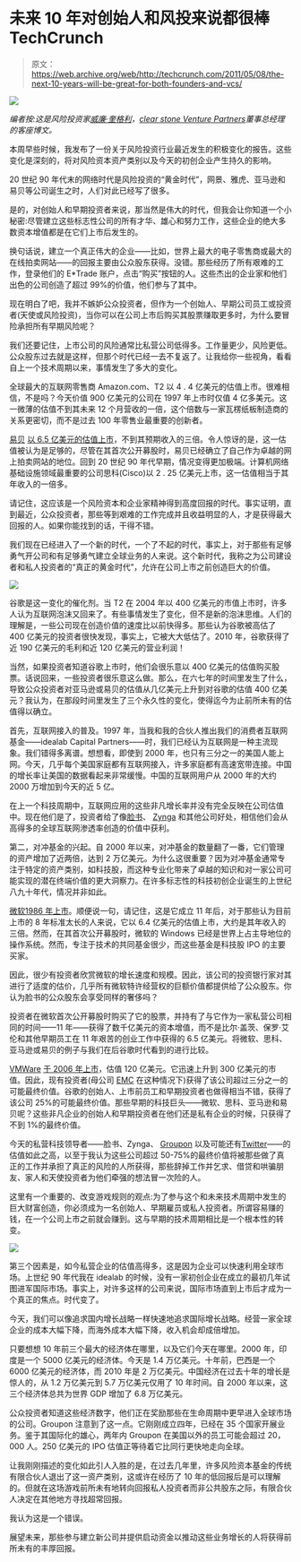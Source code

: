 # 未来 10 年对创始人和风投来说都很棒 TechCrunch

> 原文：<https://web.archive.org/web/http://techcrunch.com/2011/05/08/the-next-10-years-will-be-great-for-both-founders-and-vcs/>

![](img/38e9aa979ef3dbfb36c46873281caa0f.png)

*编者按:这是风险投资家[威廉·奎格利](https://web.archive.org/web/20230203104317/http://www.crunchbase.com/person/william-quigley)，[clear stone Venture Partners](https://web.archive.org/web/20230203104317/http://www.crunchbase.com/financial-organization/clearstone-venture-partners)董事总经理的客座博文。*

本周早些时候，我发布了一份关于风险投资行业最近发生的积极变化的报告。这些变化是深刻的，将对风险资本资产类别以及今天的初创企业产生持久的影响。

20 世纪 90 年代末的网络时代是风险投资的“黄金时代”，网景、雅虎、亚马逊和易贝等公司诞生之时，人们对此已经写了很多。

是的，对创始人和早期投资者来说，那当然是伟大的时代，但我会让你知道一个小秘密:尽管建立这些标志性公司的所有才华、雄心和努力工作，这些企业的绝大多数资本增值都是在它们上市后发生的。

换句话说，建立一个真正伟大的企业——比如，世界上最大的电子零售商或最大的在线拍卖网站——的回报主要由公众股东获得。没错。那些经历了所有艰难的工作，登录他们的 E*Trade 账户，点击“购买”按钮的人。这些杰出的企业家和他们出色的公司创造了超过 99%的价值，他们参与了其中。

现在明白了吧，我并不嫉妒公众投资者，但作为一个创始人、早期公司员工或投资者(天使或风险投资)，当你可以在公司上市后购买其股票赚取更多时，为什么要冒险承担所有早期风险呢？

我们还要记住，上市公司的风险通常比私营公司低得多。工作量更少，风险更低。公众股东过去就是这样，但那个时代已经一去不复返了。让我给你一些视角，看看自上一个技术周期以来，事情发生了多大的变化。

全球最大的互联网零售商 Amazon.com、T2 以 4 . 4 亿美元的估值上市。很难相信，不是吗？今天价值 900 亿美元的公司在 1997 年上市时仅值 4 亿多美元。这一微薄的估值不到其未来 12 个月营收的一倍，这个倍数与一家瓦楞纸板制造商的关系更密切，而不是过去 100 年零售业最重要的创新者。

[易贝](https://web.archive.org/web/20230203104317/http://www.crunchbase.com/company/ebay) [以 6.5 亿美元的估值上市](https://web.archive.org/web/20230203104317/http://news.cnet.com/eBay-roars-into-public-trading/2100-1001_3-215908.html)，不到其预期收入的三倍。令人惊讶的是，这一估值被认为是足够的，尽管在其首次公开募股时，易贝已经确立了自己作为卓越的网上拍卖网站的地位。回到 20 世纪 90 年代早期，情况变得更加极端。计算机网络基础设施领域最重要的公司思科(Cisco)以 2 . 25 亿美元上市，这一估值相当于其年收入的一倍多。

请记住，这应该是一个风险资本和企业家精神得到高度回报的时代。事实证明，直到最近，公众投资者，那些等到艰难的工作完成并且收益明显的人，才是获得最大回报的人。如果你能找到的话，干得不错。

我们现在已经进入了一个新的时代，一个了不起的时代，事实上，对于那些有足够勇气开公司和有足够勇气建立全球业务的人来说。这个新时代，我称之为公司建设者和私人投资者的“真正的黄金时代”，允许在公司上市之前创造巨大的价值。

![](img/4c8a4120d79f38fd2fa383832463bdca.png)

谷歌是这一变化的催化剂。当 T2 在 2004 年以 400 亿美元的市值上市时，许多人认为互联网泡沫又回来了。有些事情发生了变化，但不是新的泡沫思维。人们的理解是，一些公司现在创造价值的速度比以前快得多。那些认为谷歌被高估了 400 亿美元的投资者很快发现，事实上，它被大大低估了。2010 年，谷歌获得了近 190 亿美元的毛利和近 120 亿美元的营业利润！

当然，如果投资者知道谷歌上市时，他们会很乐意以 400 亿美元的估值购买股票。话说回来，一些投资者很乐意这么做。那么，在六七年的时间里发生了什么，导致公众投资者对亚马逊或易贝的估值从几亿美元上升到对谷歌的估值 400 亿美元？我认为，在那段时间里发生了三个永久性的变化，使得迄今为止前所未有的估值得以确立。

首先，互联网接入的普及。1997 年，当我和我的合伙人推出我们的消费者互联网基金——idealab Capital Partners——时，我们已经认为互联网是一种主流现象。我们错得多离谱。想想看，即使到 2000 年，也只有三分之一的美国人能上网。今天，几乎每个美国家庭都有互联网接入，许多家庭都有高速宽带连接。中国的增长率让美国的数据看起来非常缓慢。中国的互联网用户从 2000 年的大约 2000 万增加到今天的近 5 亿。

在上一个科技周期中，互联网应用的这些非凡增长率并没有完全反映在公司估值中。现在他们是了，投资者给了像[脸书](https://web.archive.org/web/20230203104317/http://www.crunchbase.com/company/facebook)、 [Zynga](https://web.archive.org/web/20230203104317/http://www.crunchbase.com/company/zynga) 和其他公司好处，相信他们会从高得多的全球互联网渗透率创造的价值中获利。

第二，对冲基金的兴起。自 2000 年以来，对冲基金的数量翻了一番，它们管理的资产增加了近两倍，达到 2 万亿美元。为什么这很重要？因为对冲基金通常专注于特定的资产类别，如科技股，而这种专业化带来了卓越的知识和对一家公司可能实现的潜在终端价值的更大洞察力。在许多标志性的科技初创企业诞生的上世纪八九十年代，情况并非如此。

[微软](https://web.archive.org/web/20230203104317/http://www.crunchbase.com/company/microsoft)[1986 年上市](https://web.archive.org/web/20230203104317/http://blog.seattlepi.com/microsoft/2006/03/16/looking-back-microsoft-ipo-march-1986/)。顺便说一句，请记住，这是它成立 11 年后，对于那些认为目前上市的 8 年标准太长的人来说，它以 6.4 亿美元的估值上市，大约是其年收入的三倍。然而，在其首次公开募股时，微软的 Windows 已经是世界上占主导地位的操作系统。然而，专注于技术的共同基金很少，而这些基金是科技股 IPO 的主要买家。

因此，很少有投资者欣赏微软的增长速度和规模。因此，该公司的投资银行家对其进行了适度的估价，几乎所有微软特许经营权的巨额价值都提供给了公众股东。你认为脸书的公众股东会享受同样的奢侈吗？

投资者在微软首次公开募股时购买了它的股票，并持有了与它作为一家私营公司相同的时间——11 年——获得了数千亿美元的资本增值，而不是比尔·盖茨、保罗·艾伦和其他早期员工在 11 年艰苦的创业工作中获得的 6.5 亿美元。将微软、思科、亚马逊或易贝的例子与我们在后谷歌时代看到的进行比较。

[VMWare](https://web.archive.org/web/20230203104317/http://www.crunchbase.com/company/vmware) [于 2006 年上市](https://web.archive.org/web/20230203104317/http://www.vmware.com/company/news/releases/IPOpricing.html)，估值 120 亿美元。它迅速上升到 300 亿美元的市值。因此，现有投资者(母公司 [EMC](https://web.archive.org/web/20230203104317/http://www.crunchbase.com/company/emc) 在这种情况下)获得了该公司超过三分之一的可能最终价值。谷歌的创始人、上市前员工和早期投资者也做得相当不错，获得了该公司 25%的可能最终价值。那些早期的科技巨头——微软、思科、亚马逊和易贝呢？这些非凡企业的创始人和早期投资者在他们还是私有企业的时候，只获得了不到 1%的最终价值。

今天的私营科技领导者——脸书、Zynga、 [Groupon](https://web.archive.org/web/20230203104317/http://www.crunchbase.com/company/groupon) 以及可能还有[Twitter](https://web.archive.org/web/20230203104317/http://www.crunchbase.com/company/twitter)——的估值如此之高，以至于我认为这些公司超过 50-75%的最终价值将被那些做了真正的工作并承担了真正的风险的人所获得，那些辞掉工作并乞求、借贷和哄骗朋友、家人和天使投资者为他们牵强的想法冒一次险的人。

这里有一个重要的、改变游戏规则的观点:为了参与这个和未来技术周期中发生的巨大财富创造，你必须成为一名创始人、早期雇员或私人投资者。所谓容易赚的钱，在一个公司上市之前就会赚到。这与早期的技术周期相比是一个根本性的转变。

![](img/0769a99236012069c39666af67f8e3be.png)

第三个因素是，如今私营企业的估值高得多，这是因为企业可以快速利用全球市场。上世纪 90 年代我在 idealab 的时候，没有一家初创企业在成立的最初几年试图进军国际市场。事实上，对许多这样的公司来说，国际市场直到上市后才成为一个真正的焦点。时代变了。

今天，我们可以像追求国内增长战略一样快速地追求国际增长战略。经营一家全球企业的成本大幅下降，而海外成本大幅下降，收入机会却成倍增加。

只要想想 10 年前三个最大的经济体在哪里，以及它们今天在哪里。2000 年，印度是一个 5000 亿美元的经济体。今天是 1.4 万亿美元。十年前，巴西是一个 6000 亿美元的经济体，而 2010 年是 2 万亿美元。中国经济在过去十年的增长是惊人的，从 1.2 万亿美元到 5.7 万亿美元仅用了 10 年时间。自 2000 年以来，这三个经济体总共为世界 GDP 增加了 6.8 万亿美元。

公众投资者知道这些经济数字，他们正在奖励那些在生命周期中更早进入全球市场的公司。Groupon 注意到了这一点。它刚刚成立四年，已经在 35 个国家开展业务。鉴于其国际化的雄心，两年内 Groupon 在美国以外的员工可能会超过 20，000 人。250 亿美元的 IPO 估值正等待着它比同行更快地走向全球。

让我刚刚描述的变化如此引人入胜的是，在过去几年里，许多风险资本基金的传统有限合伙人退出了这一资产类别，这或许在经历了 10 年的低回报后是可以理解的。但就在这场游戏前所未有地转向回报私人投资者而非公共股东之际，有限合伙人决定在其他地方寻找超常回报。

我认为这是一个错误。

展望未来，那些参与建立新公司并提供启动资金以推动这些业务增长的人将获得前所未有的丰厚回报。